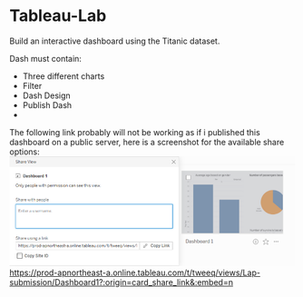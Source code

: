 # Tableau-Lab


Build an interactive dashboard using the Titanic dataset.

Dash must contain:

- Three different charts
- Filter
- Dash Design
- Publish Dash
- 
The following link probably will not be working as if i published this dashboard on a public server, here is a screenshot for the available share options:
<img src='publish.png'>
https://prod-apnortheast-a.online.tableau.com/t/tweeq/views/Lap-submission/Dashboard1?:origin=card_share_link&:embed=n 
